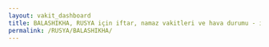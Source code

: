 ```yaml
---
layout: vakit_dashboard
title: BALASHIKHA, RUSYA için iftar, namaz vakitleri ve hava durumu - ilçe/eyalet seç
permalink: /RUSYA/BALASHIKHA/
---
```


<script type="text/javascript">
  var GLOBAL_COUNTRY = 'RUSYA';
  var GLOBAL_CITY = 'BALASHIKHA';
  var GLOBAL_STATE = '';
  var lat = 72;
  var lon = 21;
</script>
